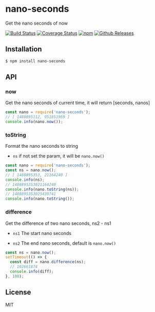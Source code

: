 # nano-seconds

Get the nano seconds of now

[![Build Status](https://travis-ci.org/vicanso/nano-seconds.svg?style=flat-square)](https://travis-ci.org/vicanso/nano-seconds)
[![Coverage Status](https://img.shields.io/coveralls/vicanso/nano-seconds/master.svg?style=flat)](https://coveralls.io/r/vicanso/nano-seconds?branch=master)
[![npm](http://img.shields.io/npm/v/nano-seconds.svg?style=flat-square)](https://www.npmjs.org/package/nano-seconds)
[![Github Releases](https://img.shields.io/npm/dm/nano-seconds.svg?style=flat-square)](https://github.com/vicanso/nano-seconds)

## Installation

```bash
$ npm install nano-seconds
```

## API

### now

Get the nano seconds of current time, it will return [seconds, nanos]

```js
const nano = require('nano-seconds');
// [ 1488895112, 951851969 ]
console.info(nano.now());
```

### toString

Format the nano seconds to string

- `ns` if not set the param, it will be `nano.now()`

```js
const nano = require('nano-seconds');
const ns = nano.now();
// [ 1488895353, 21164240 ]
console.info(ns);
// 1488895353021164240
console.info(nano.toString(ns));
// 1488895353025439741
console.info(nano.toString());
```
### difference

Get the difference of two nano seconds, ns2 - ns1

- `ns1` The start nano seconds

- `ns2` The end nano seconds, default is `nano.now()`

```js
const ns = nano.now();
setTimeout(() => {
  const diff = nano.difference(ns);
  // 102661874
  console.info(diff);
}, 100);
```


## License

MIT
